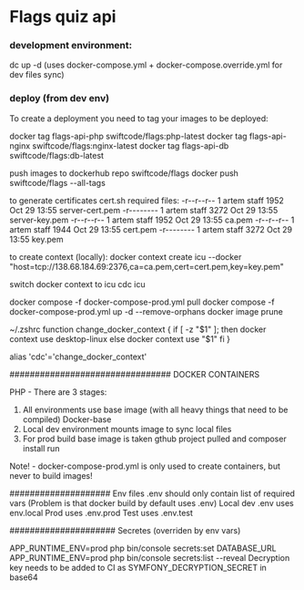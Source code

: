 # Flags quiz api

### development environment:
dc up -d
(uses docker-compose.yml + docker-compose.override.yml for dev files sync)

### deploy (from dev env)
To create a deployment you need to tag your images to be deployed:

docker tag flags-api-php swiftcode/flags:php-latest
docker tag flags-api-nginx swiftcode/flags:nginx-latest
docker tag flags-api-db swiftcode/flags:db-latest

push images to dockerhub repo swiftcode/flags
docker push swiftcode/flags --all-tags

to generate certificates cert.sh 
required files:
-r--r--r--   1 artem  staff      1952 Oct 29 13:55 server-cert.pem
-r--------   1 artem  staff      3272 Oct 29 13:55 server-key.pem
-r--r--r--   1 artem  staff      1952 Oct 29 13:55 ca.pem
-r--r--r--   1 artem  staff      1944 Oct 29 13:55 cert.pem
-r--------   1 artem  staff      3272 Oct 29 13:55 key.pem

to create context (locally):
docker context create icu --docker "host=tcp://138.68.184.69:2376,ca=ca.pem,cert=cert.pem,key=key.pem"

switch docker context to icu
cdc icu

docker compose -f docker-compose-prod.yml pull
docker compose -f docker-compose-prod.yml up -d --remove-orphans
docker image prune

~/.zshrc
function change_docker_context {
if [ -z "$1" ]; then
docker context use desktop-linux
else
docker context use "$1"
fi
}

alias 'cdc'='change_docker_context'


################################
DOCKER CONTAINERS 

PHP - There are 3 stages:
1. All environments use base image (with all heavy things that need to be compiled) Docker-base 
2. Local dev environment mounts image to sync local files
3. For prod build base image is taken gthub project pulled and composer install run

Note! - docker-compose-prod.yml is only used to create containers, but never to build images!

####################
Env files
.env should only contain list of required vars (Problem is that docker build by default uses .env)
Local dev .env uses env.local
Prod uses .env.prod
Test uses .env.test

#####################
Secretes (overriden by env vars)

APP_RUNTIME_ENV=prod php bin/console secrets:set DATABASE_URL
APP_RUNTIME_ENV=prod php bin/console secrets:list --reveal
Decryption key needs to be added to CI as SYMFONY_DECRYPTION_SECRET in base64 